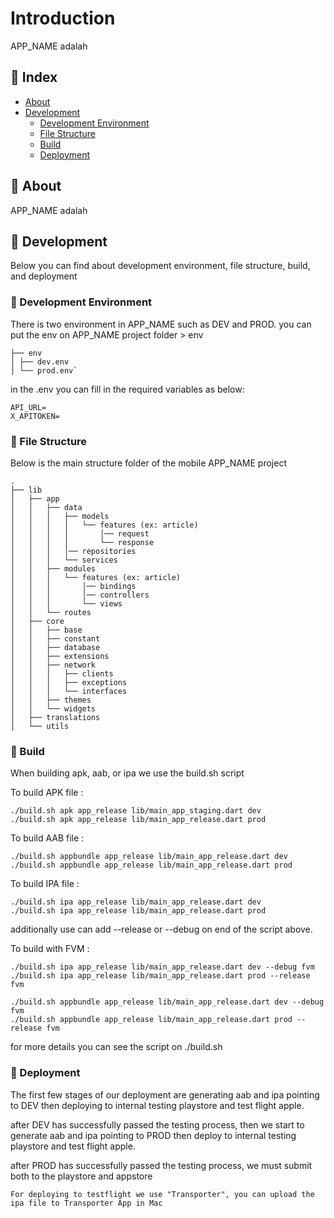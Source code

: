 # Introduction

APP_NAME adalah

## :ledger: Index

- [About](#beginner-about)
- [Development](#wrench-development)
  - [Development Environment](#nut_and_bolt-development-environment)
  - [File Structure](#file_folder-file-structure)
  - [Build](#hammer-build)
  - [Deployment](#rocket-deployment)

## :beginner: About

APP_NAME adalah

## :wrench: Development

Below you can find about development environment, file structure, build, and deployment

### :nut_and_bolt: Development Environment

There is two environment in APP_NAME such as DEV and PROD.
you can put the env on APP_NAME project folder > env

```
├── env
│ ├── dev.env
│ └── prod.env`
```

in the .env you can fill in the required variables as below:

```
API_URL=
X_APITOKEN=

```

### :file_folder: File Structure

Below is the main structure folder of the mobile APP_NAME project

```
.
├── lib
│   ├── app
│   │   ├── data
│   │   │   ├── models
│   │   │   │   └── features (ex: article)
│   │   │   │       │── request
│   │   │   │       └── response
│   │   │   │── repositories
│   │   │   └── services
│   │   ├── modules
│   │   │   └── features (ex: article)
│   │   │       │── bindings
│   │   │       │── controllers
│   │   │       └── views
│   │   └── routes
│   ├── core
│   │   ├── base
│   │   ├── constant
│   │   ├── database
│   │   ├── extensions
│   │   ├── network
│   │   │   ├── clients
│   │   │   ├── exceptions
│   │   │   └── interfaces
│   │   ├── themes
│   │   └── widgets
│   ├── translations
│   └── utils
```

### :hammer: Build

When building apk, aab, or ipa we use the build.sh script

To build APK file :

```
./build.sh apk app_release lib/main_app_staging.dart dev
./build.sh apk app_release lib/main_app_release.dart prod
```

To build AAB file :

```
./build.sh appbundle app_release lib/main_app_release.dart dev
./build.sh appbundle app_release lib/main_app_release.dart prod
```

To build IPA file :

```
./build.sh ipa app_release lib/main_app_release.dart dev
./build.sh ipa app_release lib/main_app_release.dart prod
```

additionally use can add --release or --debug on end of the script above.

To build with FVM :

```
./build.sh ipa app_release lib/main_app_release.dart dev --debug fvm
./build.sh ipa app_release lib/main_app_release.dart prod --release fvm

./build.sh appbundle app_release lib/main_app_release.dart dev --debug fvm
./build.sh appbundle app_release lib/main_app_release.dart prod --release fvm
```

for more details you can see the script on ./build.sh

### :rocket: Deployment

The first few stages of our deployment are generating aab and ipa pointing to DEV then deploying to internal testing playstore and test flight apple.

after DEV has successfully passed the testing process, then we start to generate aab and ipa pointing to PROD then deploy to internal testing playstore and test flight apple.

after PROD has successfully passed the testing process, we must submit both to the playstore and appstore

```
For deploying to testflight we use "Transporter", you can upload the ipa file to Transporter App in Mac
```
